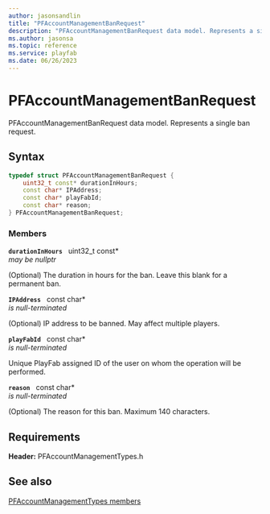 ```yaml
---
author: jasonsandlin
title: "PFAccountManagementBanRequest"
description: "PFAccountManagementBanRequest data model. Represents a single ban request."
ms.author: jasonsa
ms.topic: reference
ms.service: playfab
ms.date: 06/26/2023
---
```


# PFAccountManagementBanRequest  

PFAccountManagementBanRequest data model. Represents a single ban request.  

## Syntax  
  
```cpp
typedef struct PFAccountManagementBanRequest {  
    uint32_t const* durationInHours;  
    const char* IPAddress;  
    const char* playFabId;  
    const char* reason;  
} PFAccountManagementBanRequest;  
```
  
### Members  
  
**`durationInHours`** &nbsp; uint32_t const*  
*may be nullptr*  
  
(Optional) The duration in hours for the ban. Leave this blank for a permanent ban.
  
**`IPAddress`** &nbsp; const char*  
*is null-terminated*  
  
(Optional) IP address to be banned. May affect multiple players.
  
**`playFabId`** &nbsp; const char*  
*is null-terminated*  
  
Unique PlayFab assigned ID of the user on whom the operation will be performed.
  
**`reason`** &nbsp; const char*  
*is null-terminated*  
  
(Optional) The reason for this ban. Maximum 140 characters.
  
  
## Requirements  
  
**Header:** PFAccountManagementTypes.h
  
## See also  
[PFAccountManagementTypes members](../pfaccountmanagementtypes_members.md)  

  
  
